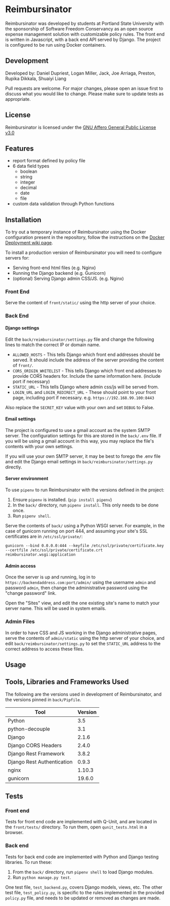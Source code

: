 # Reimbursinator

Reimbursinator was developed by students at Portland State University with the sponsorship of Software Freedom Conservancy as an open source expense management solution with customizable policy rules. The front end is written in Javascript, with a back end API served by Django. The project is configured to be run using Docker containers.

## Development

Developed by: Daniel Dupriest, Logan Miller, Jack, Joe Arriaga, Preston, Rupika Dikkala, Shuaiyi Liang

Pull requests are welcome. For major changes, please open an issue first to discuss what you would like to change. Please make sure to update tests as appropriate.

## License
Reimbursinator is licensed under the [GNU Affero General Public License v3.0](https://opensource.org/licenses/AGPL-3.0)

## Features

- report format defined by policy file
- 6 data field types
  - boolean
  - string
  - integer
  - decimal
  - date
  - file
- custom data validation through Python functions

## Installation

To try out a temporary instance of Reimbursinator using the Docker configuration present in the repository, follow the instructions on the [Docker Deployment wiki page](https://github.com/danieldupriest/reimbursinator/wiki/Docker-Deployment).

To install a production version of Reimbursinator you will need to configure servers for:
- Serving front-end html files (e.g. Nginx)
- Running the Django backend (e.g. Gunicorn)
- (optional) Serving Django admin CSS/JS. (e.g. Nginx)

### Front End

Serve the content of `front/static/` using the http server of your choice.

### Back End

#### Django settings

Edit the `back/reimbursinator/settings.py` file and change the following lines to match the correct IP or domain name.

- `ALLOWED_HOSTS` - This tells Django which front end addresses should be served. It should include the address of the server providing the content of `front/`.
- `CORS_ORIGIN_WHITELIST` - This tells Django which front end addresses to provide CORS headers for. Include the same information here. (include port if necessary)
- `STATIC_URL` - This tells Django where admin css/js will be served from.
- `LOGIN_URL` and `LOGIN_REDIRECT_URL` - These should point to your front page, including port if necessary. e.g. `https://192.168.99.100:8443`

Also replace the `SECRET_KEY` value with your own and set `DEBUG` to False.

#### Email settings

The project is configured to use a gmail account as the system SMTP server. The configuration settings for this are stored in the `back/.env` file. If you will be using a gmail account in this way, you may replace the file's contents with your own settings.

If you will use your own SMTP server, it may be best to forego the .env file and edit the Django email settings in `back/reimbursinator/settings.py` directly.

#### Server environment

To use `pipenv` to run Reimbursinator with the versions defined in the project:

1. Ensure `pipenv` is installed. (`pip install pipenv`)
2. In the `back/` directory, run `pipenv install`. This only needs to be done once.
3. Run `pipenv shell`.

Serve the contents of `back/` using a Python WSGI server. For example, in the case of gunicorn running on port 444, and assuming your site's SSL certificates are in `/etc/ssl/private/`:

`gunicorn --bind 0.0.0.0:444 --keyfile /etc/ssl/private/certificate.key --certfile /etc/ssl/private/certificate.crt reimbursinator.wsgi:application`

#### Admin access

Once the server is up and running, log in to `https://backendaddress.com:port/admin/` using the username `admin` and password `admin`, then change the administrative password using the "change password" link.

Open the "Sites" view, and edit the one existing site's name to match your server name. This will be used in system emails.

### Admin Files

In order to have CSS and JS working in the Django administrative pages, serve the contents of `admin/static` using the http server of your choice, and edit `back/reimbursinator/settings.py` to set the `STATIC_URL` address to the correct address to access these files.

## Usage

## Tools, Libraries and Frameworks Used

The following are the versions used in development of Reimbursinator, and the versions pinned in `back/Pipfile`.

| Tool | Version |
|-------------|---------|
| Python | 3.5 |
| python-decouple | 3.1 |
| Django | 2.1.6 |
| Django CORS Headers | 2.4.0 |
| Django Rest Framework | 3.8.2 |
| Django Rest Authentication | 0.9.3 |
| nginx | 1.10.3 |
| gunicorn | 19.6.0 |

## Tests

### Front end

Tests for front end code are implemented with Q-Unit, and are located in the `front/tests/` directory. To run them, open `qunit_tests.html` in a browser.

### Back end

Tests for back end code are implemented with Python and Django testing libraries. To run these:

1. From the `back/` directory, run `pipenv shell` to load Django modules.
2. Run `python manage.py test`.

One test file, `test_backend.py`, covers Django models, views, etc. The other test file, `test_policy.py`, is specific to the rules implemented in the provided `policy.py` file, and needs to be updated or removed as changes are made.
